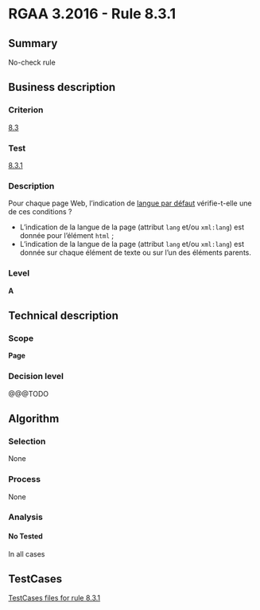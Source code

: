 # RGAA 3.2016 - Rule 8.3.1

## Summary
No-check rule


## Business description

### Criterion
[8.3](http://references.modernisation.gouv.fr/rgaa-accessibilite/criteres.html#crit-8-3)

### Test
[8.3.1](http://references.modernisation.gouv.fr/rgaa-accessibilite/criteres.html#test-8-3-1)

### Description
<div lang="fr">Pour chaque page Web, l&#x2019;indication de <a href="http://references.modernisation.gouv.fr/rgaa-accessibilite/glossaire.html#langue-par-dfaut">langue par d&#xE9;faut</a> v&#xE9;rifie-t-elle une de ces conditions&nbsp;? <ul><li>L&#x2019;indication de la langue de la page (attribut <code lang="en">lang</code> et/ou <code lang="en">xml:lang</code>) est donn&#xE9;e pour l&#x2019;&#xE9;l&#xE9;ment <code lang="en">html</code>&nbsp;;</li> <li>L&#x2019;indication de la langue de la page (attribut <code lang="en">lang</code> et/ou <code lang="en">xml:lang</code>) est donn&#xE9;e sur chaque &#xE9;l&#xE9;ment de texte ou sur l&#x2019;un des &#xE9;l&#xE9;ments parents.</li> </ul></div>

### Level
**A**


## Technical description

### Scope
**Page**

### Decision level
@@@TODO


## Algorithm

### Selection
None

### Process
None

### Analysis

#### No Tested
In all cases


##  TestCases

[TestCases files for rule 8.3.1](https://github.com/Asqatasun/Asqatasun/tree/RGAA_3.2016/rules/rules-rgaa3.2016/src/test/resources/testcases/rgaa32016/Rgaa32016Rule080301/)


